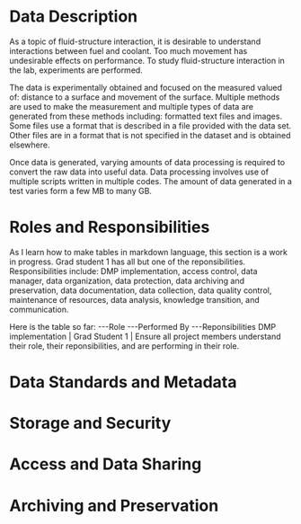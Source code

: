 # Data Description
As a topic of fluid-structure interaction, it is desirable to understand interactions between fuel and coolant. Too much movement has undesirable effects on performance. To study fluid-structure interaction in the lab, experiments are performed.

The data is experimentally obtained and focused on the measured valued of: distance to a surface and movement of the surface. Multiple methods are used to make the measurement and multiple types of data are generated from these methods including: formatted text files and images. Some files use a format that is described in a file provided with the data set. Other files are in a format that is not specified in the dataset and is obtained elsewhere. 

Once data is generated, varying amounts of data processing is required to convert the raw data into useful data. Data processing involves use of multiple scripts written in multiple codes. The amount of data generated in a test varies form a few MB to many GB.

# Roles and Responsibilities
As I learn how to make tables in markdown language, this section is a work in progress. Grad student 1 has all but one of the reponsibilities. Responsibilities include: DMP implementation, access control, data manager, data organization, data protection, data archiving and preservation, data documentation, data collection, data quality control, maintenance of resources, data analysis, knowledge transition, and communication.

Here is the table so far: 
---Role ---Performed By ---Reponsibilities
DMP implementation | Grad Student 1 | Ensure all project members understand their role, their reponsibilities, and are performing in their role.

# Data Standards and Metadata

# Storage and Security

# Access and Data Sharing

# Archiving and Preservation
